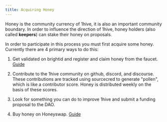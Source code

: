 ```yaml
---
title: Acquiring Honey
---
```


Honey is the community currency of 1hive, it is also an important community boundary. In order to influence the direction of 1hive, honey holders (also called **keepers**) can stake their honey on proposals.

In order to participate in this process you must first acquire some honey. Currently there are 4 primary ways to do this:

1. Get validated on brightid and register and claim honey from the faucet. [Guide](https://medium.com/@whitecolidon/the-honey-faucet-ccd0d2a368db)

2. Contribute to the 1hive community on github, discord, and discourse. These contributions are tracked using sourcecred to generate "pollen", which is like a contributor score. Honey is distributed weekly on the basis of these scores.

3. Look for something you can do to improve 1hive and submit a funding proposal to the DAO.

4. Buy honey on Honeyswap.  [Guide](https://medium.com/@whitecolidon/honey-token-how-to-buy-it-c48802e2e881)
